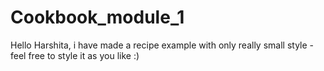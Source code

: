 # Cookbook_module_1
Hello Harshita,
i have made a recipe example with only really small style - feel free to style it as you like :)
